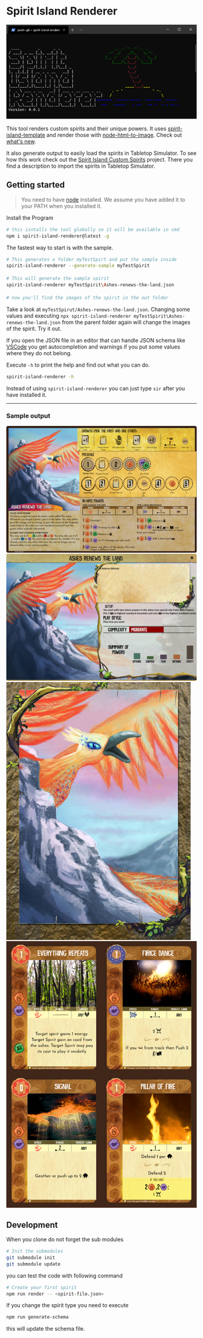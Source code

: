 # Spirit Island Renderer

![console screenshot](docs/console.png)

This tool renders custom spirits and their unique powers. It uses [spirit-island-template](https://github.com/Gudradain/spirit-island-template) and render those with [node-html-to-image](https://github.com/frinyvonnick/node-html-to-image). Check out [what's new](CHANGELOG.md).

It also generate output to easily load the spirits in Tabletop Simulator. To see how this work check out the [Spirit Island Custom Spirits](https://github.com/LokiMidgard/spirit-island-custom-spirits) project. There you find a description to import the spirits in Tabletop Simulator.


## Getting started

>You need to have [node](https://nodejs.org/) installed. We assume you have added it to your PATH when you installed it.

Install the Program

```bash
# this isntalls the tool globally so it will be available in cmd
npm i spirit-island-renderer@latest -g
```

The fastest way to start is with the sample.

```bash
# This generates a folder myTestSpirt and put the sample inside
spirit-island-renderer --generate-sample myTestSpirit

# This will generate the sample spirit
spirit-island-renderer myTestSpirit\Ashes-renews-the-land.json

# now you'll find the images of the spirit in the out folder
```

Take a look at `myTestSpirut/Ashes-renews-the-land.json`. Changing some values and executing `npx spirit-island-renderer myTestSpirit\Ashes-renews-the-land.json` from the parent folder again will change the images of the spirit. Try it out.

If you open the JSON file in an editor that can handle JSON schema like [VSCode](https://code.visualstudio.com/Download) you get autocompletion and warnings if you put some values where they do not belong.

Execute `-h` to print the help and find out what you can do.
```bash
spirit-island-renderer -h
```

Instead of using `spirit-island-renderer` you can just type `sir` after you have installed it.

------------------------------




### Sample output

![Face of the spirit board](docs/Ashes%20renews%20the%20land.json-front.png)
![Lore of the spirit board](docs/Ashes%20renews%20the%20land.json-lore.png)
![Back of the unique power card](docs/Ashes%20renews%20the%20land.json-cards-back.png)
![Face of the unique power card](docs/Ashes%20renews%20the%20land.json-cards.png "Face of the unique power card")

## Development

When you clone do not forget the sub modules

```bash
# Init the submodules
git submodule init
git submodule update

```
you can test the code with following command
```bash
# Create your first spirit
npm run render -- <spirit-file.json>

```

If you change the spirit type you need to execute

```bash
npm run generate-schema
```

this will update the schema file.
